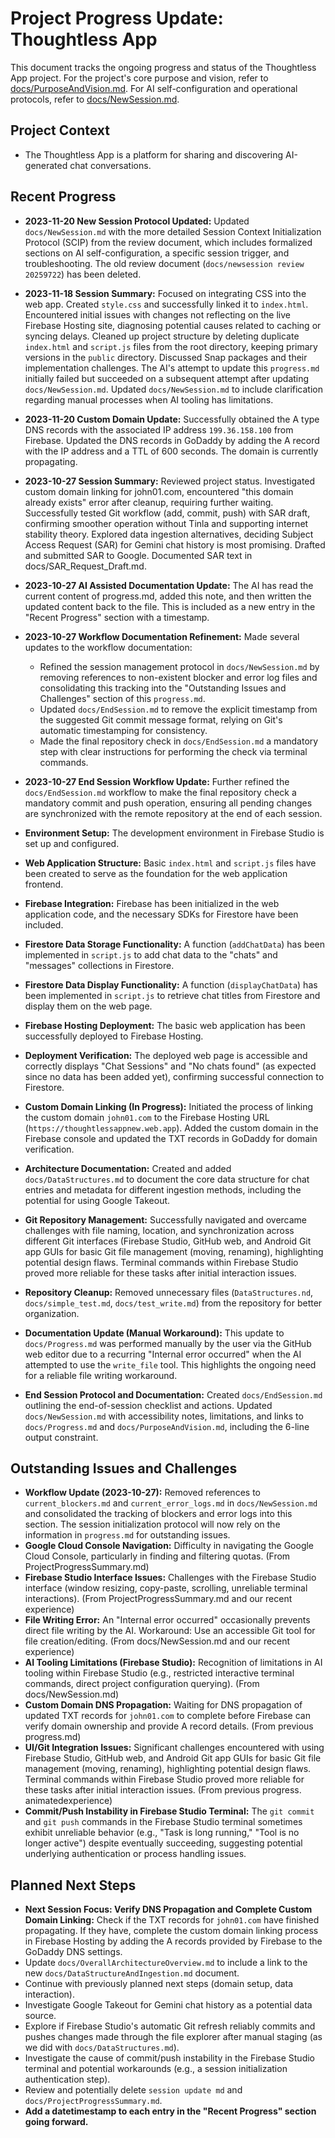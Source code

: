 # Project Progress Update: Thoughtless App

This document tracks the ongoing progress and status of the Thoughtless App project. For the project's core purpose and vision, refer to [docs/PurposeAndVision.md](docs/PurposeAndVision.md). For AI self-configuration and operational protocols, refer to [docs/NewSession.md](docs/NewSession.md).

## Project Context

*   The Thoughtless App is a platform for sharing and discovering AI-generated chat conversations.

## Recent Progress

*   **2023-11-20 New Session Protocol Updated:** Updated `docs/NewSession.md` with the more detailed Session Context Initialization Protocol (SCIP) from the review document, which includes formalized sections on AI self-configuration, a specific session trigger, and troubleshooting. The old review document (`docs/newsession review 20259722`) has been deleted.
*   **2023-11-18 Session Summary:** Focused on integrating CSS into the web app. Created `style.css` and successfully linked it to `index.html`. Encountered initial issues with changes not reflecting on the live Firebase Hosting site, diagnosing potential causes related to caching or syncing delays. Cleaned up project structure by deleting duplicate `index.html` and `script.js` files from the root directory, keeping primary versions in the `public` directory. Discussed Snap packages and their implementation challenges. The AI's attempt to update this `progress.md` initially failed but succeeded on a subsequent attempt after updating `docs/NewSession.md`. Updated `docs/NewSession.md` to include clarification regarding manual processes when AI tooling has limitations.
*   **2023-11-20 Custom Domain Update:** Successfully obtained the A type DNS records with the associated IP address `199.36.158.100` from Firebase. Updated the DNS records in GoDaddy by adding the A record with the IP address and a TTL of 600 seconds. The domain is currently propagating.
*   **2023-10-27 Session Summary:** Reviewed project status. Investigated custom domain linking for john01.com, encountered "this domain already exists" error after cleanup, requiring further waiting. Successfully tested Git workflow (add, commit, push) with SAR draft, confirming smoother operation without Tinla and supporting internet stability theory. Explored data ingestion alternatives, deciding Subject Access Request (SAR) for Gemini chat history is most promising. Drafted and submitted SAR to Google. Documented SAR text in docs/SAR_Request_Draft.md.
*   **2023-10-27 AI Assisted Documentation Update:** The AI has read the current content of progress.md, added this note, and then written the updated content back to the file. This is included as a new entry in the "Recent Progress" section with a timestamp.
*   **2023-10-27 Workflow Documentation Refinement:** Made several updates to the workflow documentation:
    *   Refined the session management protocol in `docs/NewSession.md` by removing references to non-existent blocker and error log files and consolidating this tracking into the "Outstanding Issues and Challenges" section of this `progress.md`.
    *   Updated `docs/EndSession.md` to remove the explicit timestamp from the suggested Git commit message format, relying on Git's automatic timestamping for consistency.
    *   Made the final repository check in `docs/EndSession.md` a mandatory step with clear instructions for performing the check via terminal commands.
*   **2023-10-27 End Session Workflow Update:** Further refined the `docs/EndSession.md` workflow to make the final repository check a mandatory commit and push operation, ensuring all pending changes are synchronized with the remote repository at the end of each session.
*   **Environment Setup:** The development environment in Firebase Studio is set up and configured.
*   **Web Application Structure:** Basic `index.html` and `script.js` files have been created to serve as the foundation for the web application frontend.
*   **Firebase Integration:** Firebase has been initialized in the web application code, and the necessary SDKs for Firestore have been included.
*   **Firestore Data Storage Functionality:** A function (`addChatData`) has been implemented in `script.js` to add chat data to the "chats" and "messages" collections in Firestore.
*   **Firestore Data Display Functionality:** A function (`displayChatData`) has been implemented in `script.js` to retrieve chat titles from Firestore and display them on the web page.

*   **Firebase Hosting Deployment:** The basic web application has been successfully deployed to Firebase Hosting.
*   **Deployment Verification:** The deployed web page is accessible and correctly displays "Chat Sessions" and "No chats found" (as expected since no data has been added yet), confirming successful connection to Firestore.
*   **Custom Domain Linking (In Progress):** Initiated the process of linking the custom domain `john01.com` to the Firebase Hosting URL (`https://thoughtlessappnew.web.app`). Added the custom domain in the Firebase console and updated the TXT records in GoDaddy for domain verification.
*   **Architecture Documentation:** Created and added `docs/DataStructures.md` to document the core data structure for chat entries and metadata for different ingestion methods, including the potential for using Google Takeout.
*   **Git Repository Management:** Successfully navigated and overcame challenges with file naming, location, and synchronization across different Git interfaces (Firebase Studio, GitHub web, and Android Git app GUIs for basic Git file management (moving, renaming), highlighting potential design flaws. Terminal commands within Firebase Studio proved more reliable for these tasks after initial interaction issues.
*   **Repository Cleanup:** Removed unnecessary files (`DataStructures.nd`, `docs/simple_test.md`, `docs/test_write.md`) from the repository for better organization.
*   **Documentation Update (Manual Workaround):** This update to `docs/Progress.md` was performed manually by the user via the GitHub web editor due to a recurring "Internal error occurred" when the AI attempted to use the `write_file` tool. This highlights the ongoing need for a reliable file writing workaround.
*   **End Session Protocol and Documentation:** Created `docs/EndSession.md` outlining the end-of-session checklist and actions. Updated `docs/NewSession.md` with accessibility notes, limitations, and links to `docs/Progress.md` and `docs/PurposeAndVision.md`, including the 6-line output constraint.

## Outstanding Issues and Challenges

*   **Workflow Update (2023-10-27):** Removed references to `current_blockers.md` and `current_error_logs.md` in `docs/NewSession.md` and consolidated the tracking of blockers and error logs into this section. The session initialization protocol will now rely on the information in `progress.md` for outstanding issues.
*   **Google Cloud Console Navigation:** Difficulty in navigating the Google Cloud Console, particularly in finding and filtering quotas. (From ProjectProgressSummary.md)
*   **Firebase Studio Interface Issues:** Challenges with the Firebase Studio interface (window resizing, copy-paste, scrolling, unreliable terminal interactions). (From ProjectProgressSummary.md and our recent experience)
*   **File Writing Error:** An "Internal error occurred" occasionally prevents direct file writing by the AI. Workaround: Use an accessible Git tool for file creation/editing. (From docs/NewSession.md and our recent experience)
*   **AI Tooling Limitations (Firebase Studio):** Recognition of limitations in AI tooling within Firebase Studio (e.g., restricted interactive terminal commands, direct project configuration querying). (From docs/NewSession.md)
*   **Custom Domain DNS Propagation:** Waiting for DNS propagation of updated TXT records for `john01.com` to complete before Firebase can verify domain ownership and provide A record details. (From previous progress.md)
*   **UI/Git Integration Issues:** Significant challenges encountered with using Firebase Studio, GitHub web, and Android Git app GUIs for basic Git file management (moving, renaming), highlighting potential design flaws. Terminal commands within Firebase Studio proved more reliable for these tasks after initial interaction issues. (From previous progress. animatedexperience)
*   **Commit/Push Instability in Firebase Studio Terminal:** The `git commit` and `git push` commands in the Firebase Studio terminal sometimes exhibit unreliable behavior (e.g., "Task is long running," "Tool is no longer active") despite eventually succeeding, suggesting potential underlying authentication or process handling issues.

## Planned Next Steps

*   **Next Session Focus: Verify DNS Propagation and Complete Custom Domain Linking:** Check if the TXT records for `john01.com` have finished propagating. If they have, complete the custom domain linking process in Firebase Hosting by adding the A records provided by Firebase to the GoDaddy DNS settings.
*   Update `docs/OverallArchitectureOverview.md` to include a link to the new `docs/DataStructureAndIngestion.md` document.
*   Continue with previously planned next steps (domain setup, data interaction).
*   Investigate Google Takeout for Gemini chat history as a potential data source.
*   Explore if Firebase Studio's automatic Git refresh reliably commits and pushes changes made through the file explorer after manual staging (as we did with `docs/DataStructures.md`).
*   Investigate the cause of commit/push instability in the Firebase Studio terminal and potential workarounds (e.g., a session initialization authentication step).
*   Review and potentially delete `session update md` and `docs/ProjectProgressSummary.md`.
*   **Add a datetimestamp to each entry in the "Recent Progress" section going forward.**

